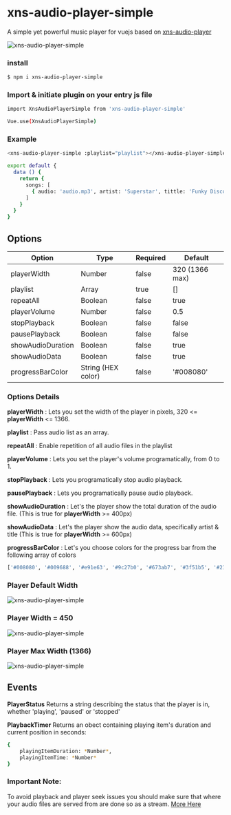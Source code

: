 # xns-audio-player-simple
A simple yet powerful music player for vuejs based on [xns-audio-player](https://github.com/xinnks/xns-audio-player "xns-audio-player")

![xns-audio-player-simple](https://res.cloudinary.com/djx5h4cjt/image/upload/v1581213111/xns-audio-player-simple/player3.gif "xns-audio-player-simple")


### install

```sh
$ npm i xns-audio-player-simple
```


### Import & initiate plugin on your entry js file

```sh
import XnsAudioPlayerSimple from 'xns-audio-player-simple'

Vue.use(XnsAudioPlayerSimple)
```

### Example

```sh
<xns-audio-player-simple :playlist="playlist"></xns-audio-player-simple>
```

```sh
export default {
  data () {
    return {
      songs: [
        { audio: 'audio.mp3', artist: 'Superstar', tittle: 'Funky Disco House', album: 'Alpha Zulu', cover: 'cover-art.jpg' }, ...
      ]
    }
  }
}
```

## Options

| Option | Type | Required | Default |
| ------ | ---- | -------- | ------- |
| playerWidth | Number | false | 320 (1366 max) |
| playlist | Array | true | [] |
| repeatAll | Boolean | false | true |
| playerVolume | Number | false | 0.5 |
| stopPlayback | Boolean | false | false |
| pausePlayback | Boolean | false | false |
| showAudioDuration | Boolean | false | true |
| showAudioData | Boolean | false | true |
| progressBarColor | String (HEX color) | false | '#008080' |


### Options Details

__playerWidth__ : Lets you set the width of the player in pixels, 320 <= __playerWidth__ <= 1366.

__playlist__ : Pass audio list as an array.

__repeatAll__ : Enable repetition of all audio files in the playlist

__playerVolume__ : Lets you set the player's volume programatically, from 0 to 1.

__stopPlayback__ : Lets you programatically stop audio playback.

__pausePlayback__ : Lets you programatically pause audio playback.

__showAudioDuration__ : Let's the player show the total duration of the audio file. (This is true for __playerWidth__ >= 400px)

__showAudioData__ : Let's the player show the audio data, specifically artist & title (This is true for __playerWidth__ >= 600px)

__progressBarColor__ : Let's you choose colors for the progress bar from the following array of colors 
```sh
['#008080', '#009688', '#e91e63', '#9c27b0', '#673ab7', '#3f51b5', '#2196f3', '#00bcd4', '#4caf50', '#ff9800', '#607d8b', '#795548']
```

### Player Default Width ###
![xns-audio-player-simple](https://res.cloudinary.com/djx5h4cjt/image/upload/v1581211589/xns-audio-player-simple/small-player.gif "xns-audio-player-simple")

### Player Width = 450 ###
![xns-audio-player-simple](https://res.cloudinary.com/djx5h4cjt/image/upload/v1581211587/xns-audio-player-simple/medium-player.gif "xns-audio-player-simple")

### Player Max Width (1366) ###
![xns-audio-player-simple](https://res.cloudinary.com/djx5h4cjt/image/upload/v1581211588/xns-audio-player-simple/large-player.gif "xns-audio-player-simple")


## Events

__PlayerStatus__
Returns a string describing the status that the player is in, whether 'playing', 'paused' or 'stopped'

__PlaybackTimer__
Returns an obect containing playing item's duration and current position in seconds:
```sh
{
	playingItemDuration: *Number*,
	playingItemTime: *Number*
}
```

### Important Note: ###

To avoid playback and player seek issues you should make sure that where your audio files are served from are done so as a stream. [More Here](http://pervasivecode.blogspot.com/2012/09/currenttime-not-working-with-html5.html)